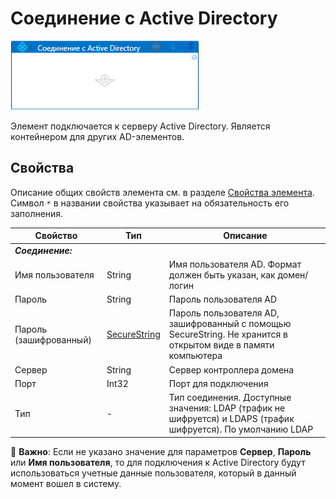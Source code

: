# Соединение с Active Directory

![](<../../../.gitbook/assets/ad-scope.png>)

Элемент подключается к серверу Active Directory. Является контейнером для других AD-элементов.


## Свойства
Описание общих свойств элемента см. в разделе [Свойства элемента](https://docs.primo-rpa.ru/primo-rpa/primo-studio/process/elements#svoistva-elementa).\
Символ `*` в названии свойства указывает на обязательность его заполнения.

| Свойство             | Тип                   | Описание                                      |
| -------------------- | --------------------- | --------------------------------------------- |
| ***Соединение:***    | |  |
| Имя пользователя     | String               | Имя пользователя AD. Формат должен быть указан, как домен/логин |
| Пароль               | String               | Пароль пользователя AD |
| Пароль (зашифрованный) | [SecureString](https://learn.microsoft.com/ru-ru/dotnet/api/system.security.securestring?view=net-8.0) | Пароль пользователя AD, зашифрованный с помощью SecureString. Не хранится в открытом виде в памяти компьютера | 
| Сервер               | String               | Сервер контроллера домена |
| Порт                 | Int32                | Порт для подключения |
| Тип                  | -                    | Тип соединения. Доступные значения: LDAP (трафик не шифруется) и LDAPS (трафик шифруется). По умолчанию LDAP |

:small_blue_diamond: **Важно**: Если не указано значение для параметров **Сервер**, **Пароль** или **Имя пользователя**, то для подключения к Active Directory будут использоваться учетные данные пользователя, который в данный момент вошел в систему.


